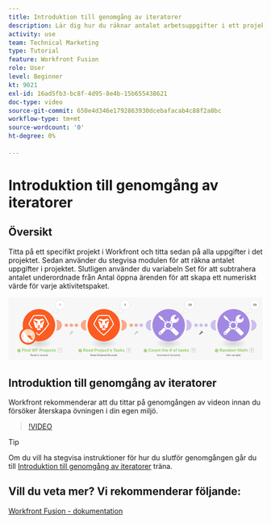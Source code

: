 ```yaml
---
title: Introduktion till genomgång av iteratorer
description: Lär dig hur du räknar antalet arbetsuppgifter i ett projekt och sedan beräknar ett värde för varje aktivitetspaket, allt i [!DNL Adobe Workfront Fusion].
activity: use
team: Technical Marketing
type: Tutorial
feature: Workfront Fusion
role: User
level: Beginner
kt: 9021
exl-id: 16ad5fb3-bc8f-4d95-8e4b-15b655438621
doc-type: video
source-git-commit: 650e4d346e1792863930dcebafacab4c88f2a8bc
workflow-type: tm+mt
source-wordcount: '0'
ht-degree: 0%

---
```


# Introduktion till genomgång av iteratorer

## Översikt

Titta på ett specifikt projekt i Workfront och titta sedan på alla uppgifter i det projektet. Sedan använder du stegvisa modulen för att räkna antalet uppgifter i projektet. Slutligen använder du variabeln Set för att subtrahera antalet underordnade från Antal öppna ärenden för att skapa ett numeriskt värde för varje aktivitetspaket.

![En bild av Fusion-scenariot](assets/iteration-and-aggregation-1.png)

## Introduktion till genomgång av iteratorer

Workfront rekommenderar att du tittar på genomgången av videon innan du försöker återskapa övningen i din egen miljö.

>[!VIDEO](https://video.tv.adobe.com/v/335278/?quality=12&learn=on)

>[!TIP]
>
>Om du vill ha stegvisa instruktioner för hur du slutför genomgången går du till [Introduktion till genomgång av iteratorer](https://experienceleague.adobe.com/docs/workfront-learn/tutorials-workfront/fusion/exercises/introduction-to-iterators.html?lang=en) träna.


## Vill du veta mer? Vi rekommenderar följande:

[Workfront Fusion - dokumentation](https://experienceleague.adobe.com/docs/workfront/using/adobe-workfront-fusion/workfront-fusion-2.html?lang=en)
